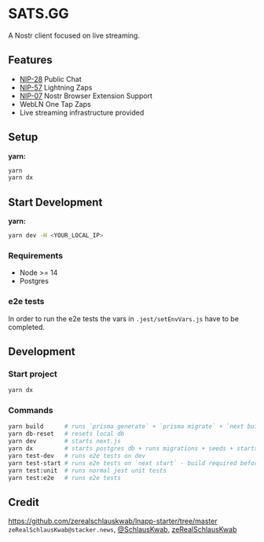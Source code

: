 # SATS.GG

A Nostr client focused on live streaming.

## Features

- [NIP-28](https://github.com/nostr-protocol/nips/blob/master/28.md) Public Chat
- [NIP-57](https://github.com/nostr-protocol/nips/blob/master/57.md) Lightning Zaps
- [NIP-07](https://github.com/nostr-protocol/nips/blob/master/07.md) Nostr Browser Extension Support
- WebLN One Tap Zaps
- Live streaming infrastructure provided

## Setup

**yarn:**

```bash
yarn
yarn dx
```

## Start Development

**yarn:**

```bash
yarn dev -H <YOUR_LOCAL_IP>
```

### Requirements

- Node >= 14
- Postgres

### e2e tests

In order to run the e2e tests the vars in `.jest/setEnvVars.js` have to be completed.

## Development

### Start project

```bash
yarn dx
```

### Commands

```bash
yarn build      # runs `prisma generate` + `prisma migrate` + `next build`
yarn db-reset   # resets local db
yarn dev        # starts next.js
yarn dx         # starts postgres db + runs migrations + seeds + starts next.js
yarn test-dev   # runs e2e tests on dev
yarn test-start # runs e2e tests on `next start` - build required before
yarn test:unit  # runs normal jest unit tests
yarn test:e2e   # runs e2e tests
```

## Credit

https://github.com/zerealschlauskwab/lnapp-starter/tree/master
`zeRealSchlausKwab@stacker.news`, [@SchlausKwab](https://twitter.com/SchlausKwab), [zeRealSchlausKwab](https://t.me/zeRealSchlausKwab)
